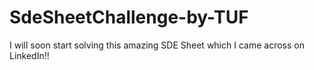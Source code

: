 # SdeSheetChallenge-by-TUF
I will soon start solving this amazing SDE Sheet which I came across on LinkedIn!!
